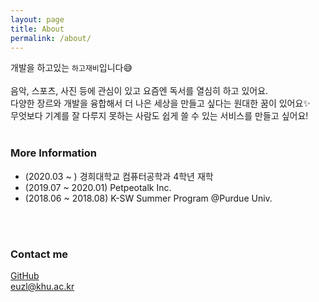 ```yaml
---
layout: page
title: About
permalink: /about/
---
```


개발을 하고있는 `하고재비`입니다😅<br>
<br>
음악, 스포츠, 사진 등에 관심이 있고 요즘엔 독서를 열심히 하고 있어요. <br>
다양한 장르와 개발을 융합해서 더 나은 세상을 만들고 싶다는 원대한 꿈이 있어요✨ <br>
무엇보다 기계를 잘 다루지 못하는 사람도 쉽게 쓸 수 있는 서비스를 만들고 싶어요!
<br><br>

### More Information

- (2020.03 ~ ) 경희대학교 컴퓨터공학과 4학년 재학
- (2019.07 ~ 2020.01) Petpeotalk Inc.
- (2018.06 ~ 2018.08) K-SW Summer Program @Purdue Univ.
<br>
<br>

### Contact me
[GitHub](https://github.com/euzl)<br>
[euzl@khu.ac.kr](mailto:euzl@khu.ac.kr)
